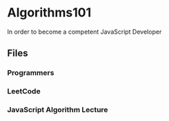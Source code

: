 # Algorithms101
In order to become a competent JavaScript Developer<br/>

## **Files**
### **Programmers**

### **LeetCode**

### **JavaScript Algorithm Lecture**
